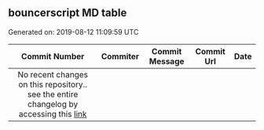 ## bouncerscript MD table
Generated on: 2019-08-12 11:09:59 UTC

| Commit Number | Commiter | Commit Message | Commit Url | Date | 
|:-----:|:-----:|:----------------------------------:|:------:|:----:| 
| No recent changes on this repository.. see the entire changelog by accessing this [link](https://github.com/mozilla-releng/bouncerscript) |